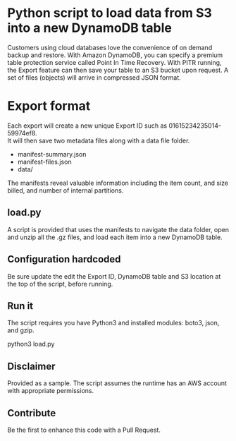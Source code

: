 # Python script to load data from S3 into a new DynamoDB table
Customers using cloud databases love the convenience of on demand backup and restore. 
With Amazon DynamoDB, you can specify a premium table protection service called Point In Time Recovery. 
With PITR running, the Export feature can then save your table to an S3 bucket upon request. 
A set of files (objects) will arrive in compressed JSON format. 

# Export format

Each export will create a new unique Export ID such as 01615234235014-59974ef8.  
It will then save two metadata files along with a data file folder. 

* manifest-summary.json 
* manifest-files.json
* data/

The manifests reveal valuable information including the item count, and size billed, and number of internal partitions. 

## load.py
A script is provided that uses the manifests to navigate the data folder, open and unzip all the .gz files, and load each item into a new DynamoDB table.

## Configuration hardcoded 
Be sure update the edit the Export ID, DynamoDB table and S3 location at the top of the script, before running.  

## Run it
The script requires you have Python3 and installed modules: boto3, json, and gzip.

python3 load.py

## Disclaimer
Provided as a sample. The script assumes the runtime has an AWS account with appropriate permissions.

## Contribute
Be the first to enhance this code with a Pull Request.
